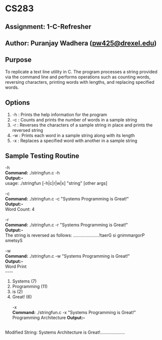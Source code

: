# CS283 

## Assignment: 1-C-Refresher

## Author: Puranjay Wadhera (pw425@drexel.edu)

## Purpose
To replicate a text line utility in C. The program processes a string provided via the command line and performs operations such as counting words, reversing characters, printing words with lengths, and replacing specified words.

## Options
1. -h : Prints the help information for the program 
2. -c : Counts and prints the number of words in a sample string
3. -r : Reverses the characters of a sample string in place and prints the reversed string
4. -w : Prints each word in a sample string along with its length
5. -x : Replaces a specified word with another in a sample string 

## Sample Testing Routine

  -h <br>
<b>Command:</b> ./stringfun.c -h
<br>
<b>Output:-</b> 
<br>
usage: ./stringfun [-h|c|r|w|x] "string" [other args] 
<br><br>
  -c <br>
<b>Command:</b> ./stringfun.c -c "Systems Programming is Great!"
<br>
<b>Output:-</b> 
<br>
Word Count: 4 
<br><br>
  -r <br>
<b>Command:</b> ./stringfun.c -r "Systems Programming is Great!"
<br>
<b>Output:-</b> 
<br>
The string is reversed as follows: .....................!taerG si gnimmargorP smetsyS
<br><br>
  -w <br>
<b>Command:</b> ./stringfun.c -w "Systems Programming is Great!"
<br>
<b>Output:-</b>
<br>
Word Print 
<br>----<br>
1. Systems (7)<br>
2. Programming (11)<br>
3. is (2)<br>
4. Great! (6) 
<br><br>
-x <br>
<b>Command:</b> ./stringfun.c -x "Systems Programming is Great!" Programming Architecture
<b>Output:-</b>
<br>
Modified String: Systems Architecture is Great!....................

